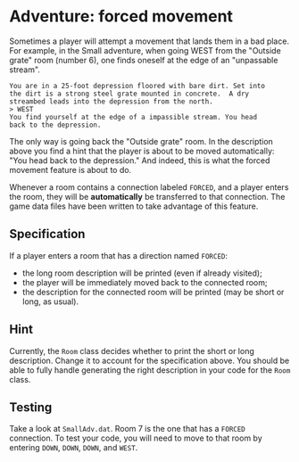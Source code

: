 # Adventure: forced movement

Sometimes a player will attempt a movement that lands them in a bad place. For example, in the Small adventure, when going WEST from the "Outside grate" room (number 6), one finds oneself at the edge of an "unpassable stream".

    You are in a 25-foot depression floored with bare dirt. Set into
    the dirt is a strong steel grate mounted in concrete.  A dry 
    streambed leads into the depression from the north.
    > WEST
    You find yourself at the edge of a impassible stream. You head
    back to the depression.

The only way is going back the "Outside grate" room. In the description above you find a hint that the player is about to be moved automatically: "You head back to the depression." And indeed, this is what the forced movement feature is about to do.

Whenever a room contains a connection labeled `FORCED`, and a player enters the room, they will be **automatically** be transferred to that connection. The game data files have been written to take advantage of this feature.


## Specification

If a player enters a room that has a direction named `FORCED`:

- the long room description will be printed (even if already visited);
- the player will be immediately moved back to the connected room;
- the description for the connected room will be printed (may be short or long, as usual).


## Hint

Currently, the `Room` class decides whether to print the short or long description. Change it to account for the specification above. You should be able to fully handle generating the right description in your code for the `Room` class.


## Testing

Take a look at `SmallAdv.dat`. Room 7 is the one that has a `FORCED` connection. To test your code, you will need to move to that room by entering `DOWN`, `DOWN`, `DOWN`, and `WEST`.
